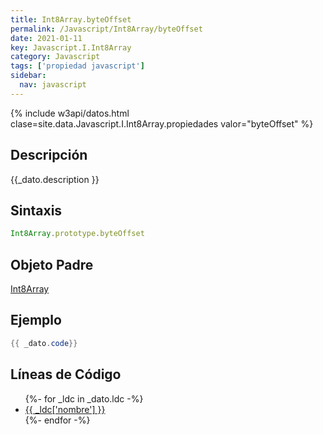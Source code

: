 ```yaml
---
title: Int8Array.byteOffset
permalink: /Javascript/Int8Array/byteOffset
date: 2021-01-11
key: Javascript.I.Int8Array
category: Javascript
tags: ['propiedad javascript']
sidebar: 
  nav: javascript
---
```


{% include w3api/datos.html clase=site.data.Javascript.I.Int8Array.propiedades valor="byteOffset" %}

## Descripción
{{_dato.description }}

## Sintaxis
~~~javascript
Int8Array.prototype.byteOffset
~~~

## Objeto Padre
[Int8Array](/Javascript/Int8Array/)

## Ejemplo
~~~java
{{ _dato.code}}
~~~

## Líneas de Código
<ul>
{%- for _ldc in _dato.ldc -%}
   <li>
       <a href="{{_ldc['url'] }}">{{ _ldc['nombre'] }}</a>
   </li>
{%- endfor -%}
</ul>
